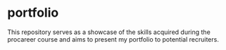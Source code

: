 # portfolio
This repository serves as a showcase of the skills acquired during the procareer course and aims to present my portfolio to potential recruiters.
